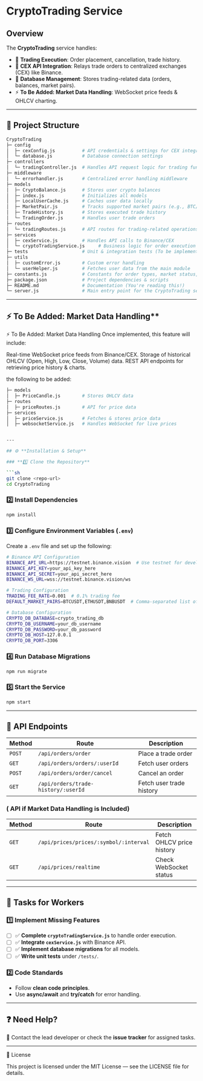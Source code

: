 # CryptoTrading Service

## Overview

The **CryptoTrading** service handles:

- 🚀 **Trading Execution**: Order placement, cancellation, trade history.
- 📡 **CEX API Integration**: Relays trade orders to centralized exchanges (CEX) like Binance.
- 📜 **Database Management**: Stores trading-related data (orders, balances, market pairs).
- ⚡ **To Be Added: Market Data Handling**: WebSocket price feeds & OHLCV charting.

---

## 📁 **Project Structure**

```sh
CryptoTrading
├─ config                   
│  ├─ cexConfig.js          # API credentials & settings for CEX integration
│  └─ database.js           # Database connection settings
├─ controllers              
│  └─ tradingController.js  # Handles API request logic for trading functions
├─ middleware               
│  └─ errorhandler.js       # Centralized error handling middleware
├─ models                   
│  ├─ CryptoBalance.js      # Stores user crypto balances
│  ├─ index.js              # Initializes all models
│  ├─ LocalUserCache.js     # Caches user data locally
│  ├─ MarketPair.js         # Tracks supported market pairs (e.g., BTC/USDT)
│  ├─ TradeHistory.js       # Stores executed trade history
│  └─ TradingOrder.js       # Handles user trade orders
├─ routes                   
│  └─ tradingRoutes.js      # API routes for trading-related operations
├─ services                 
│  ├─ cexService.js         # Handles API calls to Binance/CEX
│  └─ cryptoTradingService.js     # Business logic for order execution & balance updates
├─ tests                    # Unit & integration tests (To be implemented)
├─ utils                    
│  ├─ customError.js        # Custom error handling
│  └─ userHelper.js         # Fetches user data from the main module
├─ constants.js             # Constants for order types, market status, etc.
├─ package.json             # Project dependencies & scripts
├─ README.md                # Documentation (You're reading this!)
└─ server.js                # Main entry point for the CryptoTrading service
```

---

## ⚡ To Be Added: Market Data Handling**

⚡ To Be Added: Market Data Handling
Once implemented, this feature will include:

Real-time WebSocket price feeds from Binance/CEX.
Storage of historical OHLCV (Open, High, Low, Close, Volume) data.
REST API endpoints for retrieving price history & charts.

the following to be added:

```sh
├─ models                   
│  ├─ PriceCandle.js        # Stores OHLCV data
├─ routes                   
│  ├─ priceRoutes.js        # API for price data
├─ services                 
│  ├─ priceService.js       # Fetches & stores price data
│  ├─ websocketService.js   # Handles WebSocket for live prices


---

## ⚙️ **Installation & Setup**

### **1️⃣ Clone the Repository**

```sh
git clone <repo-url>
cd CryptoTrading
```

### **2️⃣ Install Dependencies**

```sh
npm install
```

### **3️⃣ Configure Environment Variables (`.env`)**

Create a `.env` file and set up the following:

```sh
# Binance API Configuration
BINANCE_API_URL=https://testnet.binance.vision  # Use testnet for development
BINANCE_API_KEY=your_api_key_here
BINANCE_API_SECRET=your_api_secret_here
BINANCE_WS_URL=wss://testnet.binance.vision/ws

# Trading Configuration
TRADING_FEE_RATE=0.001  # 0.1% trading fee
DEFAULT_MARKET_PAIRS=BTCUSDT,ETHUSDT,BNBUSDT  # Comma-separated list of trading pairs

# Database Configuration
CRYPTO_DB_DATABASE=crypto_trading_db
CRYPTO_DB_USERNAME=your_db_username
CRYPTO_DB_PASSWORD=your_db_password
CRYPTO_DB_HOST=127.0.0.1
CRYPTO_DB_PORT=3306
```

### **4️⃣ Run Database Migrations**

```sh
npm run migrate
```

### **5️⃣ Start the Service**

```sh
npm start
```

---

## 🚀 **API Endpoints**

| **Method** | **Route** | **Description** |
|-----------|----------|----------------|
| `POST` | `/api/orders/order` | Place a trade order |
| `GET` | `/api/orders/orders/:userId` | Fetch user orders |
| `POST` | `/api/orders/order/cancel` | Cancel an order |
| `GET` | `/api/orders/trade-history/:userId` | Fetch user trade history |

### **( API if Market Data Handling is Included)**

| **Method** | **Route** | **Description** |
|-----------|----------|----------------|
| `GET` | `/api/prices/prices/:symbol/:interval` | Fetch OHLCV price history |
| `GET` | `/api/prices/realtime` | Check WebSocket status |

---

## 📌 **Tasks for Workers**

### **1️⃣ Implement Missing Features**

- [ ] ✅ **Complete `cryptoTradingService.js`** to handle order execution.
- [ ] ✅ **Integrate `cexService.js`** with Binance API.
- [ ] ✅ **Implement database migrations** for all models.
- [ ] ✅ **Write unit tests** under `/tests/`.

### **2️⃣ Code Standards**

- Follow **clean code principles**.
- Use **async/await** and **try/catch** for error handling.

---

## ❓ **Need Help?**

📩 Contact the lead developer or check the **issue tracker** for assigned tasks.

---
📜 License

This project is licensed under the MIT License — see the LICENSE file for details.
